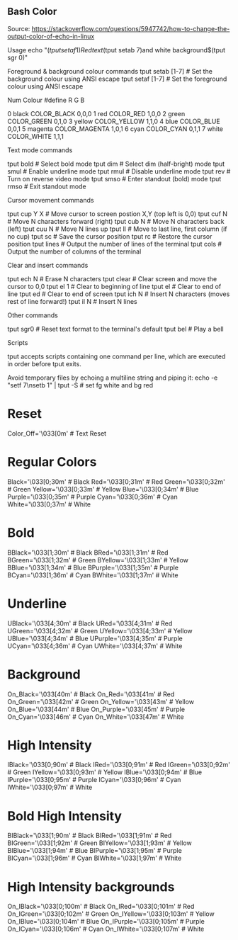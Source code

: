 ## Bash Color

Source: https://stackoverflow.com/questions/5947742/how-to-change-the-output-color-of-echo-in-linux

Usage
echo "$(tput setaf 1)Red text$(tput setab 7)and white background\$(tput sgr 0)"

Foreground & background colour commands
tput setab [1-7] # Set the background colour using ANSI escape
tput setaf [1-7] # Set the foreground colour using ANSI escape

Num Colour #define R G B

0 black COLOR_BLACK 0,0,0
1 red COLOR_RED 1,0,0
2 green COLOR_GREEN 0,1,0
3 yellow COLOR_YELLOW 1,1,0
4 blue COLOR_BLUE 0,0,1
5 magenta COLOR_MAGENTA 1,0,1
6 cyan COLOR_CYAN 0,1,1
7 white COLOR_WHITE 1,1,1

Text mode commands

tput bold # Select bold mode
tput dim # Select dim (half-bright) mode
tput smul # Enable underline mode
tput rmul # Disable underline mode
tput rev # Turn on reverse video mode
tput smso # Enter standout (bold) mode
tput rmso # Exit standout mode

Cursor movement commands

tput cup Y X # Move cursor to screen postion X,Y (top left is 0,0)
tput cuf N # Move N characters forward (right)
tput cub N # Move N characters back (left)
tput cuu N # Move N lines up
tput ll # Move to last line, first column (if no cup)
tput sc # Save the cursor position
tput rc # Restore the cursor position
tput lines # Output the number of lines of the terminal
tput cols # Output the number of columns of the terminal

Clear and insert commands

tput ech N # Erase N characters
tput clear # Clear screen and move the cursor to 0,0
tput el 1 # Clear to beginning of line
tput el # Clear to end of line
tput ed # Clear to end of screen
tput ich N # Insert N characters (moves rest of line forward!)
tput il N # Insert N lines

Other commands

tput sgr0 # Reset text format to the terminal's default
tput bel # Play a bell

Scripts

tput accepts scripts containing one command per line, which are executed in order before tput exits.

Avoid temporary files by echoing a multiline string and piping it:
echo -e "setf 7\nsetb 1" | tput -S # set fg white and bg red

# Reset

Color_Off='\033[0m' # Text Reset

# Regular Colors

Black='\033[0;30m' # Black
Red='\033[0;31m' # Red
Green='\033[0;32m' # Green
Yellow='\033[0;33m' # Yellow
Blue='\033[0;34m' # Blue
Purple='\033[0;35m' # Purple
Cyan='\033[0;36m' # Cyan
White='\033[0;37m' # White

# Bold

BBlack='\033[1;30m' # Black
BRed='\033[1;31m' # Red
BGreen='\033[1;32m' # Green
BYellow='\033[1;33m' # Yellow
BBlue='\033[1;34m' # Blue
BPurple='\033[1;35m' # Purple
BCyan='\033[1;36m' # Cyan
BWhite='\033[1;37m' # White

# Underline

UBlack='\033[4;30m' # Black
URed='\033[4;31m' # Red
UGreen='\033[4;32m' # Green
UYellow='\033[4;33m' # Yellow
UBlue='\033[4;34m' # Blue
UPurple='\033[4;35m' # Purple
UCyan='\033[4;36m' # Cyan
UWhite='\033[4;37m' # White

# Background

On_Black='\033[40m' # Black
On_Red='\033[41m' # Red
On_Green='\033[42m' # Green
On_Yellow='\033[43m' # Yellow
On_Blue='\033[44m' # Blue
On_Purple='\033[45m' # Purple
On_Cyan='\033[46m' # Cyan
On_White='\033[47m' # White

# High Intensity

IBlack='\033[0;90m' # Black
IRed='\033[0;91m' # Red
IGreen='\033[0;92m' # Green
IYellow='\033[0;93m' # Yellow
IBlue='\033[0;94m' # Blue
IPurple='\033[0;95m' # Purple
ICyan='\033[0;96m' # Cyan
IWhite='\033[0;97m' # White

# Bold High Intensity

BIBlack='\033[1;90m' # Black
BIRed='\033[1;91m' # Red
BIGreen='\033[1;92m' # Green
BIYellow='\033[1;93m' # Yellow
BIBlue='\033[1;94m' # Blue
BIPurple='\033[1;95m' # Purple
BICyan='\033[1;96m' # Cyan
BIWhite='\033[1;97m' # White

# High Intensity backgrounds

On_IBlack='\033[0;100m' # Black
On_IRed='\033[0;101m' # Red
On_IGreen='\033[0;102m' # Green
On_IYellow='\033[0;103m' # Yellow
On_IBlue='\033[0;104m' # Blue
On_IPurple='\033[0;105m' # Purple
On_ICyan='\033[0;106m' # Cyan
On_IWhite='\033[0;107m' # White
